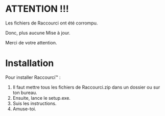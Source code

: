 # ATTENTION !!! 
Les fichiers de Raccourci ont été corrompu. 

Donc, plus aucune Mise à jour. 

Merci de votre attention. 

# Installation
  Pour installer Raccourci™ :
  1) Il faut mettre tous les fichiers de Raccourci.zip dans un dossier ou sur ton bureau.
  2) Ensuite, lance le setup.exe.
  3) Suis les instructions.
  4) Amuse-toi.
